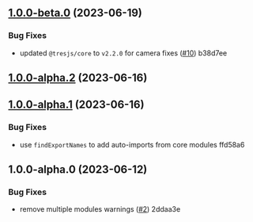 

## [1.0.0-beta.0](///compare/1.0.0-alpha.2...1.0.0-beta.0) (2023-06-19)


### Bug Fixes

* updated `@tresjs/core` to `v2.2.0` for camera fixes ([#10](null//null/issues/10)) b38d7ee

## [1.0.0-alpha.2](///compare/1.0.0-alpha.1...1.0.0-alpha.2) (2023-06-16)

## [1.0.0-alpha.1](///compare/1.0.0-alpha.0...1.0.0-alpha.1) (2023-06-16)


### Bug Fixes

* use `findExportNames` to add auto-imports from core modules ffd58a6

## 1.0.0-alpha.0 (2023-06-12)


### Bug Fixes

* remove multiple modules warnings ([#2](null//null/issues/2)) 2ddaa3e